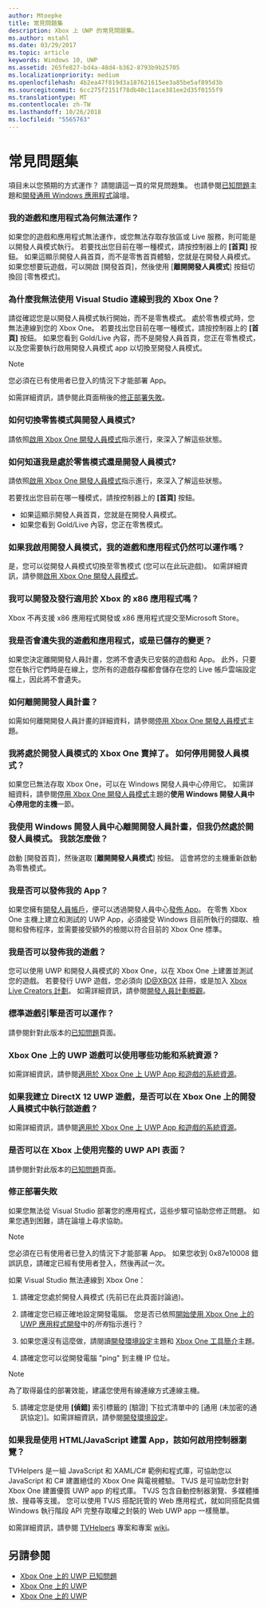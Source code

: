 ```yaml
---
author: Mtoepke
title: 常見問題集
description: Xbox 上 UWP 的常見問題集。
ms.author: mstahl
ms.date: 03/29/2017
ms.topic: article
keywords: Windows 10, UWP
ms.assetid: 265fe827-bd4a-48d4-b362-8793b9b25705
ms.localizationpriority: medium
ms.openlocfilehash: 4b2ea47f819d3a187621615ee3a85be5af895d3b
ms.sourcegitcommit: 6cc275f2151f78db40c11ace381ee2d35f0155f9
ms.translationtype: MT
ms.contentlocale: zh-TW
ms.lasthandoff: 10/26/2018
ms.locfileid: "5565763"
---
```

# <a name="frequently-asked-questions"></a>常見問題集

項目未以您預期的方式運作？ 請閱讀這一頁的常見問題集。 也請參閱[已知問題](known-issues.md)主題和[開發通用 Windows 應用程式](https://go.microsoft.com/fwlink/?linkid=839446)論壇。 

### <a name="why-arent-my-games-and-apps-working"></a>我的遊戲和應用程式為何無法運作？

如果您的遊戲和應用程式無法運作，或您無法存取存放區或 Live 服務，則可能是以開發人員模式執行。 若要找出您目前在哪一種模式，請按控制器上的 **\[首頁\]** 按鈕。 如果這顯示開發人員首頁，而不是零售首頁體驗，您就是在開發人員模式。 如果您想要玩遊戲，可以開啟 [開發首頁]，然後使用 [**離開開發人員模式**] 按鈕切換回 [零售模式]。

### <a name="why-cant-i-connect-to-my-xbox-one-using-visual-studio"></a>為什麼我無法使用 Visual Studio 連線到我的 Xbox One？

請從確認您是以開發人員模式執行開始，而不是零售模式。 處於零售模式時，您無法連線到您的 Xbox One。 若要找出您目前在哪一種模式，請按控制器上的 **\[首頁\]** 按鈕。 如果您看到 Gold/Live 內容，而不是開發人員首頁，您正在零售模式，以及您需要執行啟用開發人員模式 app 以切換至開發人員模式。

> [!NOTE]
> 您必須在已有使用者已登入的情況下才能部署 App。

如需詳細資訊，請參閱此頁面稍後的[修正部署失敗](#fixing-deployment-failures)。

### <a name="how-do-i-switch-between-retail-mode-and-developer-mode"></a>如何切換零售模式與開發人員模式?

請依照[啟用 Xbox One 開發人員模式](devkit-activation.md)指示進行，來深入了解這些狀態。

### <a name="how-do-i-know-if-i-am-in-retail-mode-or-developer-mode"></a>如何知道我是處於零售模式還是開發人員模式?

請依照[啟用 Xbox One 開發人員模式](devkit-activation.md)指示進行，來深入了解這些狀態。 

若要找出您目前在哪一種模式，請按控制器上的 **\[首頁\]** 按鈕。 
- 如果這顯示開發人員首頁，您就是在開發人員模式。
- 如果您看到 Gold/Live 內容，您正在零售模式。

### <a name="will-my-games-and-apps-still-work-if-i-activate-developer-mode"></a>如果我啟用開發人員模式，我的遊戲和應用程式仍然可以運作嗎？

是，您可以從開發人員模式切換至零售模式 (您可以在此玩遊戲)。 如需詳細資訊，請參閱[啟用 Xbox One 開發人員模式](devkit-activation.md)。 

### <a name="can-i-develop-and-publish-x86-apps-for-xbox"></a>我可以開發及發行適用於 Xbox 的 x86 應用程式嗎？
Xbox 不再支援 x86 應用程式開發或 x86 應用程式提交至Microsoft Store。 

### <a name="will-i-lose-my-games-and-apps-or-saved-changes"></a>我是否會遺失我的遊戲和應用程式，或是已儲存的變更？

如果您決定離開開發人員計畫，您將不會遺失已安裝的遊戲和 App。 此外，只要您在執行它們時是在線上，您所有的遊戲存檔都會儲存在您的 Live 帳戶雲端設定檔上，因此將不會遺失。

### <a name="how-do-i-leave-the-developer-program"></a>如何離開開發人員計畫？

如需如何離開開發人員計畫的詳細資料，請參閱[停用 Xbox One 開發人員模式](devkit-deactivation.md)主題。

### <a name="i-sold-my-xbox-one-and-left-it-in-developer-mode-how-do-i-deactivate-developer-mode"></a>我將處於開發人員模式的 Xbox One 賣掉了。 如何停用開發人員模式？

如果您已無法存取 Xbox One，可以在 Windows 開發人員中心停用它。 如需詳細資料，請參閱[停用 Xbox One 開發人員模式](devkit-deactivation.md#deactivate-your-console-using-windows-dev-center)主題的**使用 Windows 開發人員中心停用您的主機**一節。 

### <a name="i-left-the-developer-program-using-windows-dev-center-but-im-in-still-developer-mode-what-do-i-do"></a>我使用 Windows 開發人員中心離開開發人員計畫，但我仍然處於開發人員模式。 我該怎麼做？

啟動 [開發首頁]，然後選取 [**離開開發人員模式**] 按鈕。 這會將您的主機重新啟動為零售模式。 

### <a name="can-i-publish-my-app"></a>我是否可以發佈我的 App？

如果您擁有[開發人員帳戶](https://developer.microsoft.com/store/register)，便可以透過開發人員中心[發佈 App](../publish/index.md)。 在零售 Xbox One 主機上建立和測試的 UWP App，必須接受 Windows 目前所執行的擷取、檢閱和發佈程序，並需要接受額外的檢閱以符合目前的 Xbox One 標準。

### <a name="can-i-publish-my-game"></a>我是否可以發佈我的遊戲？

您可以使用 UWP 和開發人員模式的 Xbox One，以在 Xbox One 上建置並測試您的遊戲。 若要發行 UWP 遊戲，您必須向 [ID@XBOX](http://www.xbox.com/Developers/id) 註冊，或是加入 [Xbox Live Creators 計劃](https://developer.microsoft.com/games/xbox/xboxlive/creator)。 如需詳細資訊，請參閱[開發人員計劃概觀](https://developer.microsoft.com/games/xbox/docs/xboxlive/get-started/developer-program-overview.html)。

### <a name="will-the-standard-game-engines-work"></a>標準遊戲引擎是否可以運作？

請參閱針對此版本的[已知問題](known-issues.md)頁面。

### <a name="what-capabilities-and-system-resources-are-available-to-uwp-games-on-xbox-one"></a>Xbox One 上的 UWP 遊戲可以使用哪些功能和系統資源？ 

如需詳細資訊，請參閱[適用於 Xbox One 上 UWP App 和遊戲的系統資源](system-resource-allocation.md)。

### <a name="if-i-create-a-directx-12-uwp-game-will-it-run-on-my-xbox-one-in-developer-mode"></a>如果我建立 DirectX 12 UWP 遊戲，是否可以在 Xbox One 上的開發人員模式中執行該遊戲？

如需詳細資訊，請參閱[適用於 Xbox One 上 UWP App 和遊戲的系統資源](system-resource-allocation.md)。

### <a name="will-the-entire-uwp-api-surface-be-available-on-xbox"></a>是否可以在 Xbox 上使用完整的 UWP API 表面？

請參閱針對此版本的[已知問題](known-issues.md)頁面。

### <a name="fixing-deployment-failures"></a>修正部署失敗

如果您無法從 Visual Studio 部署您的應用程式，這些步驟可協助您修正問題。 如果您遇到困難，請在論壇上尋求協助。

> [!NOTE]
> 您必須在已有使用者已登入的情況下才能部署 App。 如果您收到 0x87e10008 錯誤訊息，請確定已經有使用者登入，然後再試一次。

如果 Visual Studio 無法連線到 Xbox One：

1. 請確定您處於開發人員模式 (先前已在此頁面討論過)。
2. 請確定您已經正確地設定開發電腦。 您是否已依照[開始使用 Xbox One 上的 UWP 應用程式開發](getting-started.md)中的*所有*指示進行？ 

3. 如果您還沒有這麼做，請閱讀[開發環境設定](development-environment-setup.md)主題和 [Xbox One 工具簡介](introduction-to-xbox-tools.md)主題。

4. 請確定您可以從開發電腦 "ping" 到主機 IP 位址。
  > [!NOTE]
  > 為了取得最佳的部署效能，建議您使用有線連線方式連線主機。

5. 請確定您是使用 **\[偵錯\]** 索引標籤的 [驗證] 下拉式清單中的 [通用 (未加密的通訊協定)]。如需詳細資訊，請參閱[開發環境設定](development-environment-setup.md)。


### <a name="if-im-building-an-app-using-htmljavascript-how-do-i-enable-gamepad-navigation"></a>如果我是使用 HTML/JavaScript 建置 App，該如何啟用控制器瀏覽？

TVHelpers 是一組 JavaScript 和 XAML/C# 範例和程式庫，可協助您以 JavaScript 和 C# 建置絕佳的 Xbox One 與電視體驗。 TVJS 是可協助您針對 Xbox One 建置優質 UWP app 的程式庫。 TVJS 包含自動控制器瀏覽、多媒體播放、搜尋等支援。 您可以使用 TVJS 搭配託管的 Web 應用程式，就如同搭配具備 Windows 執行階段 API 完整存取權之封裝的 Web UWP app 一樣簡單。

如需詳細資訊，請參閱 [TVHelpers](https://github.com/Microsoft/TVHelpers) 專案和專案 [wiki](https://github.com/Microsoft/TVHelpers/wiki)。

## <a name="see-also"></a>另請參閱
- [Xbox One 上的 UWP 已知問題](known-issues.md)
- [Xbox One 上的 UWP](index.md)
- [Xbox One 上的 UWP](index.md)
